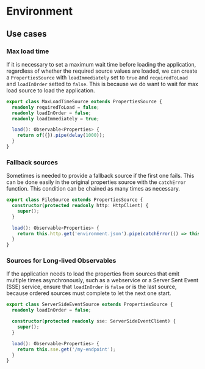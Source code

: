 # Environment

## Use cases

### Max load time

If it is necessary to set a maximum wait time before loading the application, regardless of whether the required source values ​​are loaded, we can create a `PropertiesSource` with `loadImmediately` set to `true` and `requiredToLoad` and `loadInOrder` setted to `false`. This is because we do want to wait for max load source to load the application.

```ts
export class MaxLoadTimeSource extends PropertiesSource {
  readonly requiredToLoad = false;
  readonly loadInOrder = false;
  readonly loadImmediately = true;

  load(): Observable<Properties> {
    return of({}).pipe(delay(1000));
  }
}
```

### Fallback sources

Sometimes is needed to provide a fallback source if the first one fails. This can be done easily in the original properties source with the `catchError` function. This condition can be chained as many times as necessary.

```ts
export class FileSource extends PropertiesSource {
  constructor(protected readonly http: HttpClient) {
    super();
  }

  load(): Observable<Properties> {
    return this.http.get('environment.json').pipe(catchError(() => this.http.get('environment2.json')));
  }
}
```

### Sources for Long-lived Observables

If the application needs to load the properties from sources that emit multiple times asynchronously, such as a webservice or a Server Sent Event (SSE) service, ensure that `loadInOrder` is `false` or is the last source, because ordered sources must complete to let the next one start.

```ts
export class ServerSideEventSource extends PropertiesSource {
  readonly loadInOrder = false;

  constructor(protected readonly sse: ServerSideEventClient) {
    super();
  }

  load(): Observable<Properties> {
    return this.sse.get('/my-endpoint');
  }
}
```
